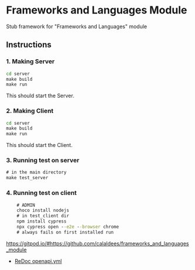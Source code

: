 # Frameworks and Languages Module
Stub framework for "Frameworks and Languages" module

## Instructions
### 1. Making Server
```cmd
cd server
make build
make run
```
This should start the Server.

### 2. Making Client
```cmd
cd server 
make build
make run
```
This should start the Client.
### 3. Running test on server
```cmd
# in the main directory
make test_server
```

### 4. Running test on client
```cmd
    # ADMIN
    choco install nodejs
    # in test_client dir
    npm install cypress
    npx cypress open --e2e --browser chrome
    # always fails on first installed run
```


https://gitpod.io/#https://github.com/calaldees/frameworks_and_languages_module

* [ReDoc openapi.yml](https://redocly.github.io/redoc/?url=https://raw.githubusercontent.com/calaldees/frameworks_and_languages_module/main/openapi.yml)
